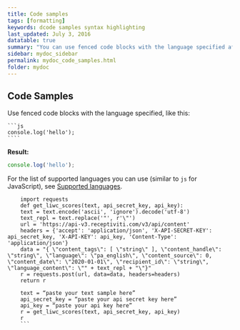 ```yaml
---
title: Code samples
tags: [formatting]
keywords: dcode samples syntax highlighting
last_updated: July 3, 2016
datatable: true
summary: "You can use fenced code blocks with the language specified after the first set of backtick fences."
sidebar: mydoc_sidebar
permalink: mydoc_code_samples.html
folder: mydoc
---
```


## Code Samples

Use fenced code blocks with the language specified, like this:

    ```js
    console.log('hello');
    ````

**Result:**

```js
console.log('hello');
```

For the list of supported languages you can use (similar to `js` for JavaScript), see [Supported languages](https://github.com/jneen/rouge/wiki/list-of-supported-languages-and-lexers).

```
    import requests
    def get_liwc_scores(text, api_secret_key, api_key):
    text = text.encode('ascii', 'ignore').decode('utf-8')
    text_repl = text.replace('"', r'\"')
    url = 'https://api-v3.receptiviti.com/v3/api/content'
    headers = {'accept': 'application/json', 'X-API-SECRET-KEY': api_secret_key, 'X-API-KEY': api_key, 'Content-Type': 'application/json'}
    data = "{ \"content_tags\": [ \"string\" ], \"content_handle\": \"string\", \"language\": \"pa_english\", \"content_source\": 0, \"content_date\": \"2020-01-01\", \"recipient_id\": \"string\", \"language_content\": \"" + text_repl + "\"}"
    r = requests.post(url, data=data, headers=headers)
    return r

    text = “paste your text sample here”
    api_secret_key = “paste your api secret key here”
    api_key = “paste your api key here”
    r = get_liwc_scores(text, api_secret_key, api_key)
    r
    ```
